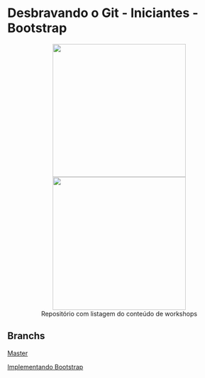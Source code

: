 
# Desbravando o Git - Iniciantes - Bootstrap
<p align="center">
 <img width="300" height="300" src="https://raw.githubusercontent.com/nerdzao/events/master/NerdZao.png">
 <img width="300" height="300" src="https://raw.githubusercontent.com/nerdzao/events/master/NerdGirlz.png">
 <br>Repositório com listagem do conteúdo de workshops
</p>

 ## Branchs

[Master](https://github.com/nerdzao/workshops/tree/desbravando-git-iniciantes)

[Implementando Bootstrap](https://github.com/nerdzao/workshops/tree/desbravando-git-iniciantes-bootstrap)
